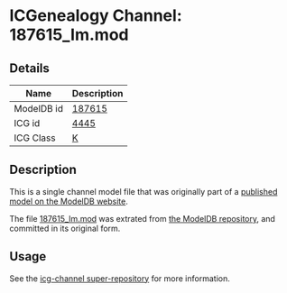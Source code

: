 # ICGenealogy Channel: 187615\_Im.mod

## Details

Name | Description
---- | -----------
ModelDB id | [187615](http://senselab.med.yale.edu/ModelDB/ShowModel.cshtml?model=187615)
ICG id | [4445](http://icg.neurotheory.ox.ac.uk/channels/1/4445)
ICG Class | [K](http://icg.neurotheory.ox.ac.uk/channels/1)

## Description

This is a single channel model file that was originally part of a [published model on the ModelDB website](http://senselab.med.yale.edu/mModelDB/ShowModel.cshtml?model=187615).

The file [187615\_Im.mod](187615_Im.mod) was extrated from [the ModelDB repository](http://senselab.med.yale.edu/ModelDB/ShowModel.cshtml?model=187615), and committed in its original form.

## Usage

See the [icg-channel super-repository](https://github.com/icgenealogy/icg-channels) for more information.